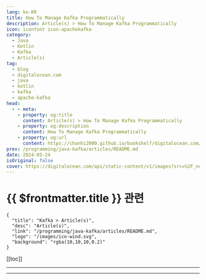 ```yaml
---
lang: ko-KR
title: How To Manage Kafka Programmatically
description: Article(s) > How To Manage Kafka Programmatically
icon: iconfont icon-apachekafka
category: 
  - Java
  - Kotlin
  - Kafka
  - Article(s)
tag:
  - blog
  - digitalocean.com
  - java
  - kotlin
  - kafka
  - apache-kafka
head:
  - - meta:
    - property: og:title
      content: Article(s) > How To Manage Kafka Programmatically
    - property: og:description
      content: How To Manage Kafka Programmatically
    - property: og:url
      content: https://chanhi2000.github.io/bookshelf/digitalocean.com/how-to-manage-kafka-programmatically.html
prev: /programming/java-kafka/articles/README.md
date: 2024-05-24
isOriginal: false
cover: https://digitalocean.com/api/static-content/v1/images?src=%2F_next%2Fstatic%2Fmedia%2Fintro-to-cloud.d49bc5f7.jpeg&width=828
---
```


# {{ $frontmatter.title }} 관련

```component VPCard
{
  "title": "Kafka > Article(s)",
  "desc": "Article(s)",
  "link": "/programming/java-kafka/articles/README.md",
  "logo": "/images/ico-wind.svg",
  "background": "rgba(10,10,10,0.2)"
}
```

[[toc]]

---

<SiteInfo
  name="How To Manage Kafka Programmatically | DigitalOcean"
  desc="Discover how to master Kafka cluster management with KafkaAdminClient API, kcat CLI, and Kafka Cruise Control for efficient Kafka cluster management…"
  url="https://digitalocean.com/community/tutorials/how-to-manage-kafka-programmatically"
  logo="https://digitalocean.com/_next/static/media/favicon.594d6067.ico"
  preview="https://digitalocean.com/api/static-content/v1/images?src=%2F_next%2Fstatic%2Fmedia%2Fintro-to-cloud.d49bc5f7.jpeg&width=828"/>

<!-- TODO: 작성 -->

---

<TagLinks />
